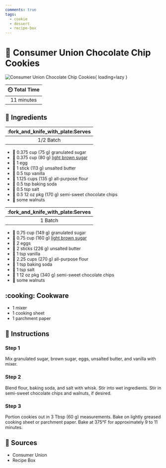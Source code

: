 ```yaml
---
comments: true
tags:
  - cookie
  - dessert
  - recipe-box
---
```

# :cookie: Consumer Union Chocolate Chip Cookies

![Consumer Union Chocolate Chip Cookies](../assets/images/consumer-union-chocolate-chip-cookies.jpg){ loading=lazy }

| :timer_clock: Total Time |
|:-----------------------: |
| 11 minutes |

## :salt: Ingredients

| :fork_and_knife_with_plate:Serves |
|:---------------------------------:|
| 1/2 Batch                         |

- :candy: 0.375 cup (75 g) granulated sugar
- :maple_leaf: 0.375 cup (80 g) [light brown sugar][1]
- :egg: 1 egg
- :butter: 1 stick (113 g) unsalted butter
- :icecream: 0.5 tsp vanilla
- :ear_of_rice: 1.125 cups (135 g) all-purpose flour
- :cup_with_straw: 0.5 tsp baking soda
- :salt: 0.5 tsp salt
- :chocolate_bar: 0.5 12 oz pkg (170 g) semi-sweet chocolate chips
- :chestnut: some walnuts

| :fork_and_knife_with_plate:Serves |
|:---------------------------------:|
| 1 Batch                           |

- :candy: 0.75 cup (149 g) granulated sugar
- :maple_leaf: 0.75 cup (160 g) [light brown sugar][1]
- :egg: 2 eggs
- :butter: 2 sticks (226 g) unsalted butter
- :icecream: 1 tsp vanilla
- :ear_of_rice: 2.25 cups (270 g) all-purpose flour
- :cup_with_straw: 1 tsp baking soda
- :salt: 1 tsp salt
- :chocolate_bar: 1 12 oz pkg (340 g) semi-sweet chocolate chips
- :chestnut: some walnuts

## :cooking: Cookware

- 1 mixer
- 1 cooking sheet
- 1 parchment paper

## :pencil: Instructions

### Step 1

Mix granulated sugar, brown sugar, eggs, unsalted butter, and vanilla with mixer.

### Step 2

Blend flour, baking soda, and salt with whisk. Stir into wet ingredients. Stir in semi-sweet chocolate chips and
walnuts, if desired.

### Step 3

Portion cookies out in 3 Tbsp (60 g) measurements. Bake on lightly greased cooking sheet or parchment paper. Bake at
375°F for approximately 9 to 11 minutes.

## :link: Sources

- Consumer Union
- Recipe Box

[1]: <../ingredients/brown-sugar.md>
